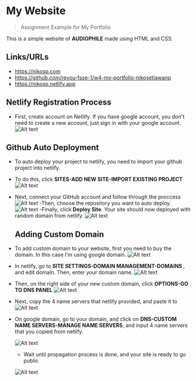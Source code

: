 # My Website

> Assignment Example for My Portfolio

This is a simple website of **AUDIOPHILE** made using HTML and CSS.

## Links/URLs

- <https://nikosp.com>
- <https://github.com/revou-fsse-1/w4-my-portfolio-nikosetiawanp>
- <https://nikosp.netlify.app>

## Netlify Registration Process

- First, create account on Netlify. If you have google account, you don't need to create a new account, just sign in with your google account.
  ![Alt text](./documentations/01-netlify-sign-up.jpeg "sign-up")

## Github Auto Deployment

- To auto deploy your project to netlify, you need to import your github project into netlify.
- To do this, click <b> SITES-ADD NEW SITE-IMPORT EXISTING PROJECT </b>
  ![Alt text](./documentations/02-github-auto-deployment.jpeg "import-github")

- Next, connect your GitHub account and follow through the proccess
  ![Alt text](./documentations/03-connect-github.jpeg "connect-git-hub")
  -Then, choose the repository you want to auto deploy.
  ![Alt text](./documentations/04-select-repository.jpeg "select-repository")
  -Finally, click <b> Deploy Site</b>. Your site should now deployed with random domain from netlify.
  ![Alt text](./documentations/05-deploy-site.jpeg "deploy-site")

  ## Adding Custom Domain

- To add custom domain to your website, first you need to buy the domain. In this case I'm using google domain.
  ![Alt text](./documentations/06-google-domain.jpeg "google-domain")

- In netlify, go to <b>SITE SETTINGS-DOMAIN MANAGEMENT-DOMAINS </b>, and edit domain. Then, enter your domain name.
  ![Alt text](./documentations/07-edit-domain.jpeg "edit-domain")

- Then, on the right side of your new custom domain, click <b> OPTIONS-GO TO DNS PANEL</b>
  ![Alt text](./documentations/08-dns-panel.jpeg "dns-panel")

- Next, copy the 4 name servers that netlify provided, and paste it to
  ![Alt text](./documentations/09-copy-name-servers.jpeg "copy-name")

- On google domain, go to your domain, and click on <b>DNS-CUSTOM NAME SERVERS-MANAGE NAME SERVERS</b>, and input 4 name servers that you copied from netlify.

  ![Alt text](./documentations/10-google-dns.jpeg "google-dns")

  - Wait until propagation process is done, and your site is ready to go public

  ![Alt text](./documentations/11-result.jpg "result")
